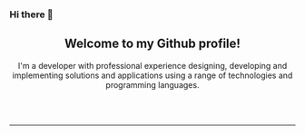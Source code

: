 ### Hi there 👋


<!--
**amnanoc/amnanoc** is a ✨ _special_ ✨ repository because its `README.md` (this file) appears on your GitHub profile.

Here are some ideas to get you started:

- 🔭 I’m currently working on ...
- 🌱 I’m currently learning ...
- 👯 I’m looking to collaborate on ...
- 🤔 I’m looking for help with ...
- 💬 Ask me about ...
- 📫 How to reach me: ...
- 😄 Pronouns: ...
- ⚡ Fun fact: ...
-->

<div align="center">
<h2>Welcome to my Github profile!</h2>

I'm a developer with professional experience designing, developing and implementing solutions and applications using a range of technologies and programming languages. 
<br />
<br />


</div>

<div align="center">


<div align="center">
<br />

---


